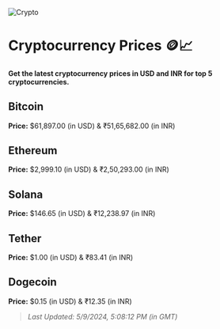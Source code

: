 
![Crypto](https://www.techguide.com.au/wp-content/uploads/2020/11/crypto3.jpeg)

# Cryptocurrency Prices 🪙📈

#### Get the latest cryptocurrency prices in USD and INR for top 5 cryptocurrencies.

## Bitcoin

**Price:** $61,897.00 (in USD) & ₹51,65,682.00 (in INR)

## Ethereum

**Price:** $2,999.10 (in USD) & ₹2,50,293.00 (in INR)

## Solana

**Price:** $146.65 (in USD) & ₹12,238.97 (in INR)

## Tether

**Price:** $1.00 (in USD) & ₹83.41 (in INR)

## Dogecoin

**Price:** $0.15 (in USD) & ₹12.35 (in INR)

> _Last Updated: 5/9/2024, 5:08:12 PM (in GMT)_
